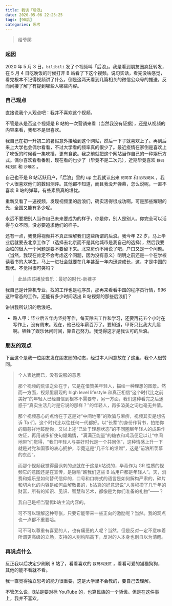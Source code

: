 ```yaml
---
title: 我谈「后浪」
date: 2020-05-06 22:25:25
tags: [90后]
categories: 思考
---
```


> 给爷爬

<!--more-->

### 起因

2020 年 5 月 3 日，`bilibili` 发了个视频叫「后浪」。我是看到朋友圈疯狂转发，在 5 月 4 日吃晚饭的时候打开 B 站看了下这个视频。说句实话，看完没啥感觉，看完根本不记得视频讲了什么，倒是这两天看到几篇相关的微信公众号的推送，反而间接了解了有提到哪些人哪些内容。

### 自己观点

直接说我个人观点吧：我并不喜欢这个视频。

不管是从是否这个视频是 B 站的一次营销来看（当然我没有证据），还是从视频的内容来看，我都不是很喜欢。

我自己在初一升初二的暑假意外接触到这个网站，然后一下子就喜欢上了。再到后来上大学也会偶尔看看，不过大学看的频率真的很少了。最近疫情在家倒是喜欢上了吃饭的时候看一集吃播，更有食欲。我之前就把这个网站当作自己的一种娱乐方式。偶尔喜欢看看番剧，现在看的也少了（毕竟不是二次元），近期毕竟喜欢 `数码科技区` 和 `沙雕区` 。

自己也不是 B 站活跃用户，「后浪」里的 up 主我就认出来 `何同学` 和 `影视飓风` ，我个人很喜欢他们的数码测评。其他都不知道，而且我没开弹幕，怎么说呢，一直不喜欢 B 站的弹幕，有些素质真的堪忧。

重新又看了一遍视频，发现视频里的后浪们，确实活得很成功啊。可是那些耀眼的光，全国又能有多少呢。

永远不要把别人当作自己未来要成为的样子，你是你，别人是别人。你完全可以活得与众不同，没必要追求他们的样子。

还有一点，我觉得视频并不真正理解我们这些所谓的后浪。我今年 22 岁，马上毕业后就要去北京工作了（选择去北京而不是其他城市是我自己的选择），然后我要面临的很大一个问题是要不要留下来。北京房价不用说了吧，户口又是一个问题。（当然，我现在肯定不会考虑这个问题，因为没有意义）明明之前还是一个在学校读着书的大学生，马上一进社会就要在几年甚至一年内迅速成长，这，才是中国的现状。不觉得很可笑吗？

>  此处应该播放音乐：最好的时代-新裤子

我自己是计算机专业，找的工作也是程序员，那再来看看中国的程序员行情，996 这种常态的工作，还能有多少时间活出 B 站视频的那些后浪们？

讲讲我所认识的后浪吧。

* 路人甲：毕业后五年内坚持写作，每天除去工作和学习，还要再花五个小时在写作上，没有周末。现在，他已经年薪百万了。要知道，甲哥只比我大几届啊。牺牲了娱乐休闲时间，靠自己努力。我觉得这才是我认可的后浪。

### 朋友的观点

下面这个是我一位朋友发在朋友圈的动态，经过本人同意放在了这里，我个人很赞同。

> 个人表达而已，没有说服的意思
>
> 那个视频的荒谬之处在于，它是在借赞美年轻人，描绘一种理想的图景。然而一方面，视频里展现的 high level lifestyle 和真正相信“这个时代比之前美好”的年轻人已经自信到根本不需要夸，另一方面，我们这种看完之后迷惑于“真实生活几时是它说的那样？”的年轻人，再多溢美之词也毫无共情。
>
> 那个视频恶心的点恰在于这是对“中间地带”的欺骗与麻痹，视频其实是想告诉 Ta 们，这个时代比以往任何一代都好。以“长辈”的身份作背书，拍拍你的肩慈祥地鼓励你，又以上述“已处于理想状态”的不同圈层年轻人的成果作佐证，再用诸多祈使句煽煽情，“满满正能量”的糖衣和鸡汤便足以让“中间地带”们觉得，“我们年轻人与美好时代是一个共同体”，这种情感上升一下就是对党和国家的衷心拥护，毕竟这是“几千年的馈赠”，这是“前浪所羡慕的东西”。
>
> 而那个视频我觉得最讽刺的点就在于这是b站说的，毕竟作为 GR 性质的视频它的意图还是在宣传，是隐喻“瞧我们这些 B 站用户都是年轻人”。天，消费和娱乐是如何替代信仰的，口号和口嗨式的语言是如何解构严肃的，碎片和切片化的内容是如何曲解敬畏的，b站真的好意思说“人类积攒了几千年的财富，所有的知识、见识、智慧和艺术，都像是为你们准备的礼物”——？
>
> 我自己是相当警惕b站主流内容的。
>
> 可不可以理解这种夸张，只要它能带来一些正向的激励呢？当然。我的观点也一点都不重要哈。
>
> 可不可以尊重有喜爱的人，也有痛恶的人呢？当然。但是反对一定不意味着所谓更高级的立场，支持的人别构陷高下，反对的人本身也别自以为清醒。

### 再说点什么

反正我以后决定少刷刷 B 站了，看看喜欢的 `数码科技区` ，看看可爱的猫猫狗狗，其他的能不看就不看。

我一直觉得独立思考的能力很重要，这是大学里不会教的，要自己去理解。

不管怎么说，B站是要对标 YouTube 的，也算民族的一个骄傲。但是在这件事上，我并不喜欢。